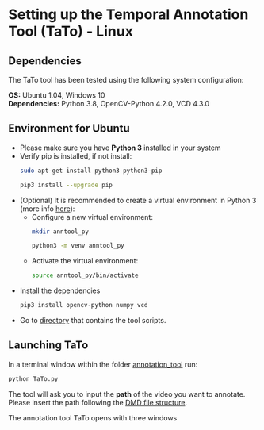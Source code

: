 # Setting up the Temporal Annotation Tool (TaTo) - Linux

## Dependencies
The TaTo tool has been tested using the following system configuration:

**OS:**           Ubuntu 1.04, Windows 10 <br>
**Dependencies:** Python 3.8, OpenCV-Python 4.2.0, VCD 4.3.0                        

## Environment for Ubuntu
- Please make sure you have **Python 3** installed in your system
- Verify pip is installed, if not install:
  ```bash
  sudo apt-get install python3 python3-pip
  ```
  ```bash
  pip3 install --upgrade pip
  ```
- (Optional) It is recommended to create a virtual environment in Python 3 (more info [here](https://packaging.python.org/guides/installing-using-pip-and-virtual-environments/)):
  - Configure a new virtual environment:
    ```bash
    mkdir anntool_py
    ```
    ```bash
    python3 -m venv anntool_py
    ```
  - Activate the virtual environment:
    ```bash
    source anntool_py/bin/activate
    ```
- Install the dependencies
  ``` bash
  pip3 install opencv-python numpy vcd
  ```
- Go to [directory](../annotation-tool) that contains the tool scripts.

## Launching TaTo
In a terminal window within the folder [annotation_tool](../annotation-tool) run:

```python
python TaTo.py
```

The tool will ask you to input the **path** of the video you want to annotate. Please insert the path following the [DMD file structure](../docs/dmd_file_struct.md).

The annotation tool TaTo opens with three windows
